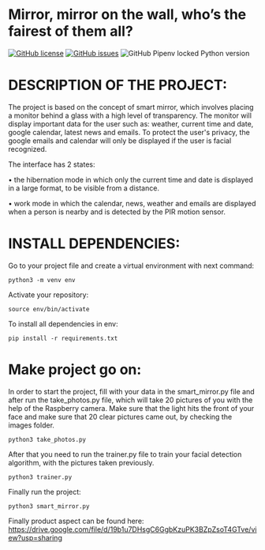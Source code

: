 # Mirror, mirror on the wall, who’s the fairest of them all?
[![GitHub license](https://img.shields.io/github/license/vladbstr/Smart-mirror-software-in-python?logo=MIT)](https://github.com/vladbstr/Smart-mirror-software-in-python/blob/main/LICENSE)
[![GitHub issues](https://img.shields.io/github/issues/vladbstr/Smart-mirror-software-in-python)](https://github.com/vladbstr/Smart-mirror-software-in-python/issues)
![GitHub Pipenv locked Python version](https://img.shields.io/github/pipenv/locked/python-version/metabolize/rq-dashboard-on-heroku)


# DESCRIPTION OF THE PROJECT:

   The project is based on the concept of smart mirror, which involves placing a monitor behind a glass with a high level of transparency. The monitor will display important data for the user such as: weather, current time and date, google calendar, latest news and emails. To protect the user's privacy, the google emails and calendar will only be displayed if the user is facial recognized.

The interface has 2 states:

•	the hibernation mode in which only the current time and date is displayed in a large format, to be visible from a distance.

•	 work mode in which the calendar, news, weather and emails are displayed when a person is nearby and is detected by the PIR motion sensor.

# INSTALL DEPENDENCIES:

Go to your project file and create a virtual environment with next command:

	python3 -m venv env
	
Activate your repository:

	source env/bin/activate
To install all dependencies in env:

	pip install -r requirements.txt

	
# Make project go on:

In order to start the project, fill with your data in the smart_mirror.py file and after run the take_photos.py file, which will take 20 pictures of you with the help of the Raspberry camera. Make sure that the light hits the front of your face and make sure that 20 clear pictures came out, by checking the images folder.
	
	python3 take_photos.py
	
After that you need to run the trainer.py file to train your facial detection algorithm, with the pictures taken previously.
	
	python3 trainer.py
	
Finally run the project:

	python3 smart_mirror.py
Finally product aspect can be found here: https://drive.google.com/file/d/19b1u7DHsgC6GgbKzuPK3BZpZsoT4GTve/view?usp=sharing

